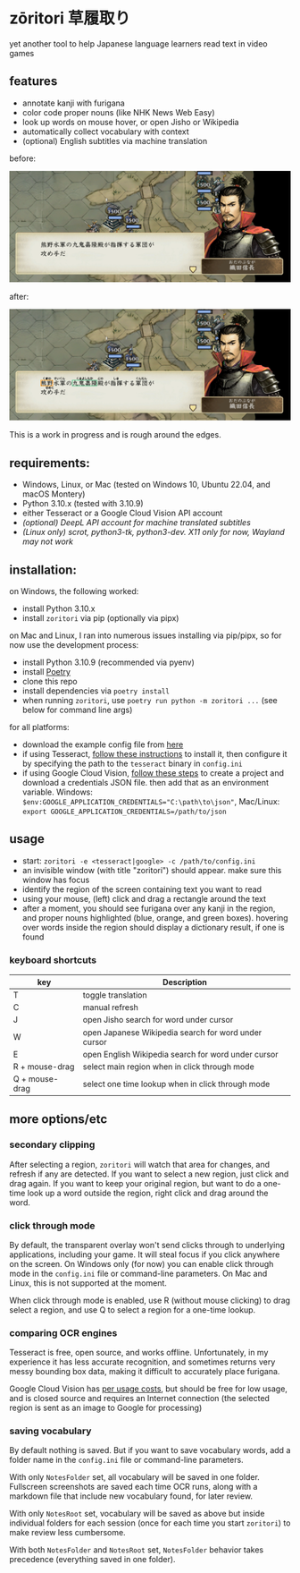 # zōritori 草履取り

yet another tool to help Japanese language learners read text in video games

## features

* annotate kanji with furigana
* color code proper nouns (like NHK News Web Easy)
* look up words on mouse hover, or open Jisho or Wikipedia
* automatically collect vocabulary with context
* (optional) English subtitles via machine translation

before:

![Taiko Risshiden V](https://github.com/okonomichiyaki/zoritori/blob/main/screenshots/taiko_before.png?raw=true "Taiko Risshiden V")

after:

![Taiko Risshiden V](https://github.com/okonomichiyaki/zoritori/blob/main/screenshots/taiko_after.png?raw=true "Taiko Risshiden V")

This is a work in progress and is rough around the edges.

## requirements:

* Windows, Linux, or Mac (tested on Windows 10, Ubuntu 22.04, and macOS Montery)
* Python 3.10.x (tested with 3.10.9)
* either Tesseract or a Google Cloud Vision API account
* *(optional) DeepL API account for machine translated subtitles*
* *(Linux only) scrot, python3-tk, python3-dev. X11 only for now, Wayland may not work*

## installation:

on Windows, the following worked:

* install Python 3.10.x
* install `zoritori` via pip (optionally via pipx)

on Mac and Linux, I ran into numerous issues installing via pip/pipx, so for now use the development process:

* install Python 3.10.9 (recommended via pyenv)
* install [Poetry](https://python-poetry.org/)
* clone this repo
* install dependencies via `poetry install`
* when running `zoritori`, use `poetry run python -m zoritori ...` (see below for command line args)

for all platforms:

* download the example config file from [here](https://github.com/okonomichiyaki/zoritori/blob/main/config.ini)
* if using Tesseract, [follow these instructions](https://github.com/tesseract-ocr/tesseract) to install it, then configure it by specifying the path to the `tesseract` binary in `config.ini`
* if using Google Cloud Vision, [follow these steps](https://cloud.google.com/vision/docs/detect-labels-image-client-libraries) to create a project and download a credentials JSON file. then add that as an environment variable. Windows: `$env:GOOGLE_APPLICATION_CREDENTIALS="C:\path\to\json"`, Mac/Linux: `export GOOGLE_APPLICATION_CREDENTIALS=/path/to/json`

## usage

* start: `zoritori -e <tesseract|google> -c /path/to/config.ini`
* an invisible window (with title "zoritori") should appear. make sure this window has focus
* identify the region of the screen containing text you want to read
* using your mouse, (left) click and drag a rectangle around the text
* after a moment, you should see furigana over any kanji in the region, and proper nouns highlighted (blue, orange, and green boxes). hovering over words inside the region should display a dictionary result, if one is found

### keyboard shortcuts

| key | Description |
| ----------- | ----------- |
| T | toggle translation    |
| C | manual refresh        |
| J | open Jisho search for word under cursor |
| W | open Japanese Wikipedia search for word under cursor |
| E | open English Wikipedia search for word under cursor  |
| R + mouse-drag | select main region when in click through mode |
| Q + mouse-drag | select one time lookup when in click through mode |

## more options/etc

### secondary clipping

After selecting a region, `zoritori` will watch that area for changes, and refresh if any are detected. If you want to select a new region, just click and drag again. If you want to keep your original region, but want to do a one-time look up a word outside the region, right click and drag around the word.

### click through mode

By default, the transparent overlay won't send clicks through to underlying applications, including your game. It will steal focus if you click anywhere on the screen. On Windows only (for now) you can enable click through mode in the `config.ini` file or command-line parameters. On Mac and Linux, this is not supported at the moment.

When click through mode is enabled, use R (without mouse clicking) to drag select a region, and use Q to select a region for a one-time lookup.

### comparing OCR engines

Tesseract is free, open source, and works offline. Unfortunately, in my experience it has less accurate recognition, and sometimes returns very messy bounding box data, making it difficult to accurately place furigana.

Google Cloud Vision has [per usage costs](https://cloud.google.com/vision/pricing), but should be free for low usage, and is closed source and requires an Internet connection (the selected region is sent as an image to Google for processing)

### saving vocabulary

By default nothing is saved. But if you want to save vocabulary words, add a folder name in the `config.ini` file or command-line parameters. 

With only `NotesFolder` set, all vocabulary will be saved in one folder. Fullscreen screenshots are saved each time OCR runs, along with a markdown file that include new vocabulary found, for later review.

With only `NotesRoot` set, vocabulary will be saved as above but inside individual folders for each session (once for each time you start `zoritori`) to make review less cumbersome.

With both `NotesFolder` and `NotesRoot` set, `NotesFolder` behavior takes precedence (everything saved in one folder).
